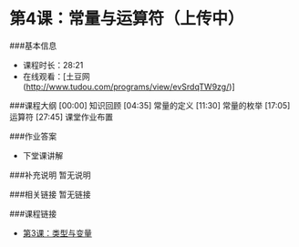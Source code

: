 第4课：常量与运算符（上传中）
==========================

###基本信息
- 课程时长：28:21
- 在线观看：[土豆网(http://www.tudou.com/programs/view/evSrdqTW9zg/)]

###课程大纲
	[00:00] 知识回顾
	[04:35] 常量的定义
	[11:30] 常量的枚举
	[17:05] 运算符
	[27:45] 课堂作业布置
	
###作业答案
- 下堂课讲解

###补充说明
暂无说明

###相关链接
暂无链接

###课程链接
- [第3课：类型与变量](../lecture3/lecture3.md)